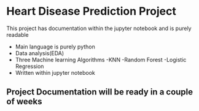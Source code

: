 # Heart Disease Prediction Project

This project has documentation within the jupyter notebook and is purely readable
- Main language is purely python
- Data analysis(EDA)
- Three Machine learning Algorithms
  -KNN
  -Random Forest
  -Logistic Regression
- Written within jupyter notebook
## Project Documentation will be ready in a couple of weeks
